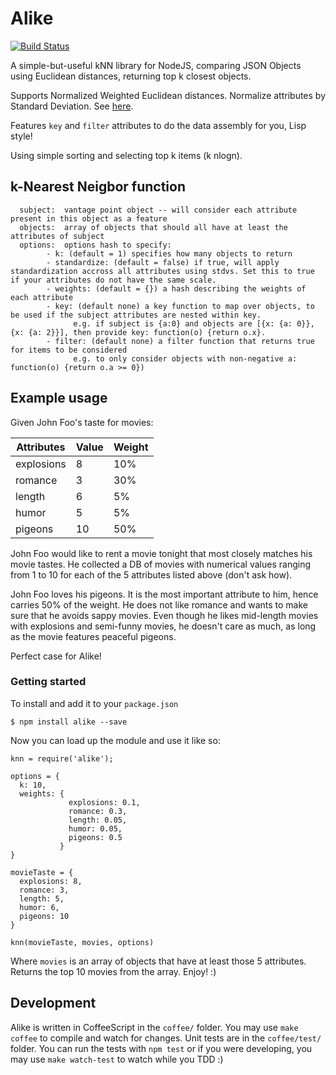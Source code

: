 Alike
=============
[![Build Status](https://travis-ci.org/axiomzen/Alike.png?branch=master)](https://travis-ci.org/axiomzen/Alike)

A simple-but-useful kNN library for NodeJS, comparing JSON Objects using Euclidean distances, returning top k closest objects.

Supports Normalized Weighted Euclidean distances. Normalize attributes by Standard Deviation. See [here](http://www.econ.upf.edu/~michael/stanford/maeb4.pdf).

Features `key` and `filter` attributes to do the data assembly for you, Lisp style!

Using simple sorting and selecting top k items (k nlogn).

## k-Nearest Neigbor function
```
  subject:  vantage point object -- will consider each attribute present in this object as a feature
  objects:  array of objects that should all have at least the attributes of subject
  options:  options hash to specify:
        - k: (default = 1) specifies how many objects to return
        - standardize: (default = false) if true, will apply standardization accross all attributes using stdvs. Set this to true if your attributes do not have the same scale.
        - weights: (default = {}) a hash describing the weights of each attribute
        - key: (default none) a key function to map over objects, to be used if the subject attributes are nested within key.
              e.g. if subject is {a:0} and objects are [{x: {a: 0}},{x: {a: 2}}], then provide key: function(o) {return o.x}.
        - filter: (default none) a filter function that returns true for items to be considered
              e.g. to only consider objects with non-negative a: function(o) {return o.a >= 0})
```
## Example usage

Given John Foo's taste for movies:

<table>
  <thead>
    <th>Attributes</th>
    <th>Value</th>
    <th>Weight</th>
  </thead>
  <tr>
    <td>explosions</td><td>8</td><td>10%</td>
  </tr>
  <tr>
    <td>romance</td><td>3</td><td>30%</td>
  </tr>
  <tr>
    <td>length</td><td>6</td><td>5%</td>
  </tr>
  <tr>
    <td>humor</td><td>5</td><td>5%</td>
  </tr>
  <tr>
    <td>pigeons</td><td>10</td><td>50%</td>
  </tr>
</table>

John Foo would like to rent a movie tonight that most closely matches his movie tastes. He collected a DB of movies with numerical values ranging from 1 to 10 for each of the 5 attributes listed above (don't ask how).

John Foo loves his pigeons. It is the most important attribute to him, hence carries 50% of the weight. He does not like romance and wants to make sure that he avoids sappy movies. Even though he likes mid-length movies with explosions and semi-funny movies, he doesn't care as much, as long as the movie features peaceful pigeons.

Perfect case for Alike!

### Getting started

To install and add it to your `package.json`

```
$ npm install alike --save
```

Now you can load up the module and use it like so:

```
knn = require('alike');

options = {
  k: 10,
  weights: {
             explosions: 0.1,
             romance: 0.3,
             length: 0.05,
             humor: 0.05,
             pigeons: 0.5
           }
}

movieTaste = {
  explosions: 8,
  romance: 3,
  length: 5,
  humor: 6,
  pigeons: 10
}

knn(movieTaste, movies, options)
```

Where `movies` is an array of objects that have at least those 5 attributes. Returns the top 10 movies from the array. Enjoy! :)

## Development

Alike is written in CoffeeScript in the `coffee/` folder. You may use `make coffee` to compile and watch for changes. Unit tests are in the `coffee/test/` folder. You can run the tests with `npm test` or if you were developing, you may use `make watch-test` to watch while you TDD :)
